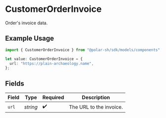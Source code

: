# CustomerOrderInvoice

Order's invoice data.

## Example Usage

```typescript
import { CustomerOrderInvoice } from "@polar-sh/sdk/models/components";

let value: CustomerOrderInvoice = {
  url: "https://plain-archaeology.name",
};
```

## Fields

| Field                   | Type                    | Required                | Description             |
| ----------------------- | ----------------------- | ----------------------- | ----------------------- |
| `url`                   | *string*                | :heavy_check_mark:      | The URL to the invoice. |